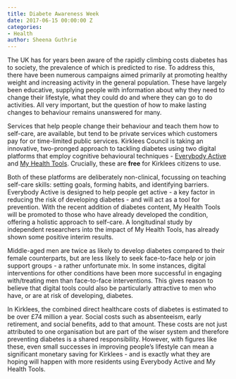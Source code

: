 ```yaml
---
title: Diabete Awareness Week 
date: 2017-06-15 00:00:00 Z
categories:
- Health
author: Sheena Guthrie
---
```

The UK has for years been aware of the rapidly climbing costs diabetes has to society, the prevalence of which is predicted to rise. To address this, there have been numerous campaigns aimed primarily at promoting healthy weight and increasing activity in the general population. These have largely been educative, supplying people with information about why they need to change their lifestyle, what they could do and where they can go to do activities. All very important, but the question of how to make lasting changes to behaviour remains unanswered for many.
 
Services that help people change their behaviour and teach them how to self-care, are available, but tend to be private services which customers pay for or time-limited public services. Kirklees Council is taking an innovative, two-pronged approach to tackling diabetes using two digital platforms that employ cognitive behavioural techniques - [Everybody Active](https://www.everybodyactive.org.uk/) and [My Health Tools](https://www.myhealthtools.uk/). Crucially, these are **free** for Kirklees citizens to use.
 
Both of these platforms are deliberately non-clinical, focussing on teaching self-care skills: setting goals, forming habits, and identifying barriers. Everybody Active is designed to help people get active - a key factor in reducing the risk of developing diabetes - and will act as a tool for prevention. With the recent addition of diabetes content, My Health Tools will be promoted to those who have already developed the condition, offering a holistic approach to self-care. A longitudinal study by  independent researchers into the impact of My Health Tools, has already shown some positive interim results.
 
Middle-aged men are twice as likely to develop diabetes compared to their female counterparts, but are less likely to seek face-to-face help or join support groups - a rather unfortunate mix. In some instances, digital interventions for other conditions have been more successful in engaging with/treating men than face-to-face interventions. This gives reason to believe that digital tools could also be particularly attractive to men who have, or are at risk of developing, diabetes.
 
In Kirklees, the combined direct healthcare costs of diabetes is estimated to be over £74 million a year. Social costs such as absenteeism, early retirement, and social benefits, add to that amount. These costs are not just attributed to one organisation but are part of the wiser system and therefore preventing diabetes is a shared responsibility. However, with figures like these, even small successes in improving people’s lifestyle can mean a significant monetary saving for Kirklees - and is exactly what they are hoping will happen with more residents using Everybody Active and My Health Tools.  
